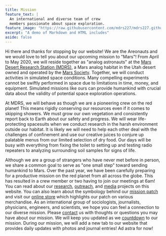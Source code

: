 ```yaml
---
title: Mission
feature_text: |
  An international and diverse team of crew  
  members passionate about space exploration.
feature_image: "https://raw.githubusercontent.com/mdrs227/mdrs227.github.io/master/bannerMission.png"
excerpt: "A demo of Markdown and HTML includes"
aside: false
---
```


Hi there and thanks for stopping by our website! We are the Areonauts and we would love to tell you about our upcoming mission to "Mars"! From April to May 2020, we will reside together as "analog astronauts" at the [Mars Desert Research Station (MDRS)](https://mdrs.marssociety.org/about-the-mdrs/), a Mars analog habitat in the Utah desert owned and operated by the [Mars Society](https://www.marssociety.org/). Together, we will conduct activities in simulated space conditions. Many compelling experiments cannot be swiftly performed in space due to limitations in time, money, and equipment. Simulated missions like ours can provide humankind with crucial data about the validity of potential space exploration operations.

At MDRS, we will behave as though we are a pioneering crew on the red planet! This means rigidly conserving our resources even if it comes to skipping showers. We must grow our own vegetation and consistently report back to Earth about our safety and progress. We will wear life-protecting spacesuits when we conduct research in the harsh environment outside our habitat. It is likely we will need to help each other deal with the challenges of confinement and use our creative juices to conjure up palatable menus from our limited selection of dry food. Our days will be busy with everything from fixing the toilet to setting up and testing radio repeaters to analyzing surrounding soil samples for signs of life.

Although we are a group of strangers who have never met before in person, we share a common goal to serve as "one small step" toward sending humankind to Mars. Over the past year, we have been carefully preparing for a productive mission on the red planet from all across the globe. This has resulted in a crew member or two having to join our meetings at 6am! You can read about our [research](research.md), [outreach](outreach.md), and [media](https://mdrs227.github.io/media) projects on this website. You can also learn about the symbology behind our [mission patch](patch.md) and visit our [online store](merch.md) which highlights our patch on various merchandise. As an international group of sociologists, journalists, physicians, engineers, and scientists, we hope you can feel a connection to our diverse mission. Please [contact](contact.md) us with thoughts or questions you may have about our mission. We will keep you updated as we [countdown](index.md) to our mission. During our mission, we will add a new tab to our website that provides daily updates with photos and journal entries! Ad astra for now!
